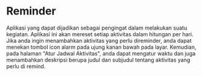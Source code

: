 # Reminder
Aplikasi yang dapat dijadikan sebagai pengingat dalam melakukan suatu kegiatan. Aplikasi ini akan mereset setiap aktivitas dalam hitungan per hari. Jika anda ingin menambahkan aktivitas yang perlu direminder, anda dapat menekan tombol icon alarm pada ujung kanan bawah pada layar. Kemudian, pada halaman "Atur Jadwal Aktivitas", anda dapat mengatur waktu dan juga menambahkan deskripsi berupa judul dan subjudul tentang aktivitas yang perlu di remind.



